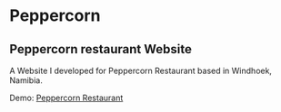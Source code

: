 # Peppercorn
## Peppercorn restaurant Website

A Website I developed for Peppercorn Restaurant based in Windhoek, Namibia.

Demo: [Peppercorn Restaurant](https://obymanyando.github.io/peppercorn-restaurant/)
